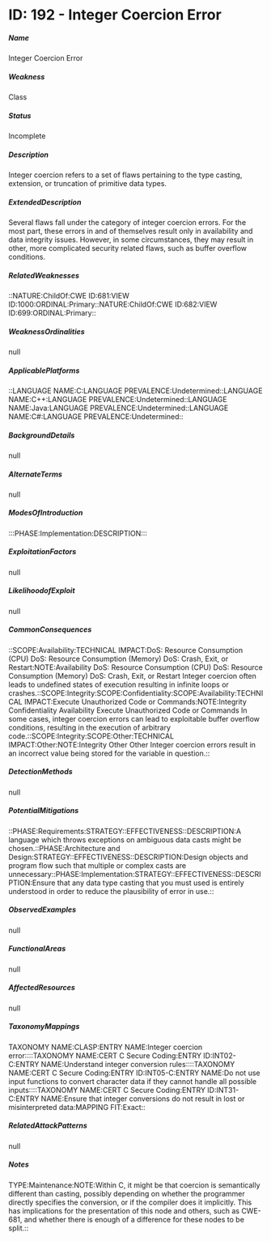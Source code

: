 # ID: 192 - Integer Coercion Error
<h5>Name</h5>Integer Coercion Error
<h5>Weakness</h5>Class
<h5>Status</h5>Incomplete
<h5>Description</h5>Integer coercion refers to a set of flaws pertaining to the type casting, extension, or truncation of primitive data types.
<h5>ExtendedDescription</h5>Several flaws fall under the category of integer coercion errors. For the most part, these errors in and of themselves result only in availability and data integrity issues. However, in some circumstances, they may result in other, more complicated security related flaws, such as buffer overflow conditions.
<h5>RelatedWeaknesses</h5>::NATURE:ChildOf:CWE ID:681:VIEW ID:1000:ORDINAL:Primary::NATURE:ChildOf:CWE ID:682:VIEW ID:699:ORDINAL:Primary::
<h5>WeaknessOrdinalities</h5>null
<h5>ApplicablePlatforms</h5>::LANGUAGE NAME:C:LANGUAGE PREVALENCE:Undetermined::LANGUAGE NAME:C++:LANGUAGE PREVALENCE:Undetermined::LANGUAGE NAME:Java:LANGUAGE PREVALENCE:Undetermined::LANGUAGE NAME:C#:LANGUAGE PREVALENCE:Undetermined::
<h5>BackgroundDetails</h5>null
<h5>AlternateTerms</h5>null
<h5>ModesOfIntroduction</h5>:::PHASE:Implementation:DESCRIPTION:::
<h5>ExploitationFactors</h5>null
<h5>LikelihoodofExploit</h5>null
<h5>CommonConsequences</h5>::SCOPE:Availability:TECHNICAL IMPACT:DoS: Resource Consumption (CPU) DoS: Resource Consumption (Memory) DoS: Crash, Exit, or Restart:NOTE:Availability DoS: Resource Consumption (CPU) DoS: Resource Consumption (Memory) DoS: Crash, Exit, or Restart Integer coercion often leads to undefined states of execution resulting in infinite loops or crashes.::SCOPE:Integrity:SCOPE:Confidentiality:SCOPE:Availability:TECHNICAL IMPACT:Execute Unauthorized Code or Commands:NOTE:Integrity Confidentiality Availability Execute Unauthorized Code or Commands In some cases, integer coercion errors can lead to exploitable buffer overflow conditions, resulting in the execution of arbitrary code.::SCOPE:Integrity:SCOPE:Other:TECHNICAL IMPACT:Other:NOTE:Integrity Other Other Integer coercion errors result in an incorrect value being stored for the variable in question.::
<h5>DetectionMethods</h5>null
<h5>PotentialMitigations</h5>::PHASE:Requirements:STRATEGY::EFFECTIVENESS::DESCRIPTION:A language which throws exceptions on ambiguous data casts might be chosen.::PHASE:Architecture and Design:STRATEGY::EFFECTIVENESS::DESCRIPTION:Design objects and program flow such that multiple or complex casts are unnecessary::PHASE:Implementation:STRATEGY::EFFECTIVENESS::DESCRIPTION:Ensure that any data type casting that you must used is entirely understood in order to reduce the plausibility of error in use.::
<h5>ObservedExamples</h5>null
<h5>FunctionalAreas</h5>null
<h5>AffectedResources</h5>null
<h5>TaxonomyMappings</h5>TAXONOMY NAME:CLASP:ENTRY NAME:Integer coercion error::::TAXONOMY NAME:CERT C Secure Coding:ENTRY ID:INT02-C:ENTRY NAME:Understand integer conversion rules::::TAXONOMY NAME:CERT C Secure Coding:ENTRY ID:INT05-C:ENTRY NAME:Do not use input functions to convert character data if they cannot handle all possible inputs::::TAXONOMY NAME:CERT C Secure Coding:ENTRY ID:INT31-C:ENTRY NAME:Ensure that integer conversions do not result in lost or misinterpreted data:MAPPING FIT:Exact::
<h5>RelatedAttackPatterns</h5>null
<h5>Notes</h5>TYPE:Maintenance:NOTE:Within C, it might be that coercion is semantically different than casting, possibly depending on whether the programmer directly specifies the conversion, or if the compiler does it implicitly. This has implications for the presentation of this node and others, such as CWE-681, and whether there is enough of a difference for these nodes to be split.::

